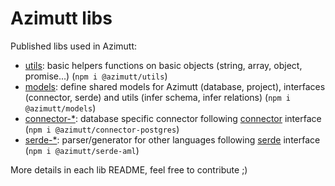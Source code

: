 # Azimutt libs

Published libs used in Azimutt:

- [utils](./utils): basic helpers functions on basic objects (string, array, object, promise...) (`npm i @azimutt/utils`)
- [models](./models): define shared models for Azimutt (database, project), interfaces (connector, serde) and utils (infer schema, infer relations) (`npm i @azimutt/models`)
- [connector-*](./connector-postgres): database specific connector following [connector](./models/src/interfaces/connector.ts) interface (`npm i @azimutt/connector-postgres`)
- [serde-*](./serde-aml): parser/generator for other languages following [serde](./models/src/interfaces/serde.ts) interface (`npm i @azimutt/serde-aml`)

More details in each lib README, feel free to contribute ;)
